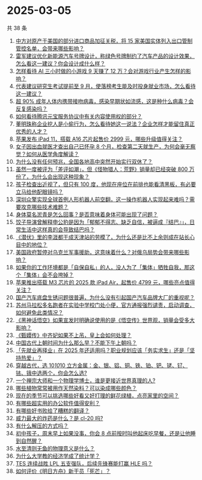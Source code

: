 # 2025-03-05

共 38 条

<!-- BEGIN ZHIHUVIDEO -->
<!-- 最后更新时间 Wed Mar 05 2025 03:11:56 GMT+0800 (China Standard Time) -->
1. [中方对原产于美国的部分进口商品加征关税，将 15 家美国实体列入出口管制管控名单，会带来哪些影响？](https://www.zhihu.com/question/14020316666)
1. [雷军建议优化新能源汽车号牌设计，称绿色号牌制约了汽车产品的设计效果，怎么看这一建议？你会设计成什么样？](https://www.zhihu.com/question/14007440808)
1. [怎样看待 AI 三小时做的小游戏 9 天赚了 12 万？会对游戏行业产生怎样的影响？](https://www.zhihu.com/question/14003476657)
1. [代表建议研究生考试提前至 9 月，使落榜考生能及时投身就业市场，怎么看待这一建议？](https://www.zhihu.com/question/14033860499)
1. [超 90% 成年人体内携带接吻病毒，感染早期状如流感，这是种什么病毒？会反复感染吗？](https://www.zhihu.com/question/12283628028)
1. [如何看待腾讯元宝服务协议中有关内容使用权的部分？](https://www.zhihu.com/question/13745075789)
1. [董明珠称企业挖人是小偷行为，怎么看待她这一说法？企业怎样才能留住真正优秀的人才？](https://www.zhihu.com/question/14000692211)
1. [苹果发布 iPad 11，搭载 A16 芯片起售价 2999 元，哪些升级值得关注？](https://www.zhihu.com/question/14070686016)
1. [女子因出血就医才查出自己已怀孕 8 个月，检查第二天就生产，为何会毫无察觉？如何从医学角度解读？](https://www.zhihu.com/question/14012249111)
1. [为什么没有任何预兆，全国各地高中突然开始实行双休了？](https://www.zhihu.com/question/13959562576)
1. [虽然一度被评为「差评如潮」，但《怪物猎人：荒野》销量却已经突破 800 万份了，为什么会出现这种现象？](https://www.zhihu.com/question/14045708552)
1. [孩子检查出近视了，但只有 100 度，他现在座位在前排也能看清黑板，有必要立马给他配眼镜吗？](https://www.zhihu.com/question/13205976944)
1. [深圳众擎实现全球首例人形机器人前空翻，这一操作机器人实现起来难吗？需要攻克哪些技术难题？](https://www.zhihu.com/question/13205823990)
1. [身体莫名淤青是怎么回事？是否意味着身体可能出现了问题？](https://www.zhihu.com/question/13427820865)
1. [饺子导演曾解释申公豹是因为「郁郁不得志、缺乏自信，被逼成『结巴』」，日常生活中这样真的会导致结巴吗？](https://www.zhihu.com/question/12098893724)
1. [《潜伏》里的李涯都干成天津站的劳模了，为什么还是比不上余则成在站长心目中的地位？](https://www.zhihu.com/question/2416589498)
1. [美国政府暂停对乌克兰军事援助，这意味着什么？对俄乌局势会带来哪些影响？](https://www.zhihu.com/question/13993053637)
1. [如果你的工作环境都是「自保自私」的人，没人为了「集体」牺牲自我，那这个「集体」会不会垮掉？](https://www.zhihu.com/question/12205519723)
1. [苹果推出搭载 M3 芯片的 2025 款 iPad Air，起售价 4799 元，哪些亮点值得关注？](https://www.zhihu.com/question/14068872895)
1. [国产汽车底盘生锈问题很普遍，为什么没有引起国产汽车品牌大厂的重视呢？](https://www.zhihu.com/question/1411270721)
1. [苏州马拉松多名跑者在实验中学校门处小便，官方通报强烈谴责，启动调查，如何避免此类情况？](https://www.zhihu.com/question/13929810179)
1. [《黑神话悟空》如果宣发时明确说使用的是《悟空传》世界观，销量会受多大影响？](https://www.zhihu.com/question/13895502754)
1. [《甄嬛传》中齐妃如果不上吊，皇上会如何处理？](https://www.zhihu.com/question/665602969)
1. [中国古代上朝时间为什么那么早？不能下午上朝吗？](https://www.zhihu.com/question/454170787)
1. [「先就业再择业」在 2025 年还适用吗？职业规划应该「务实求生」还是「坚持热爱」？](https://www.zhihu.com/question/13658285176)
1. [穿越古代，选 10*10*10 立方金属：金、银、铝、铜、铁、铂、钯、铑、钌、铱、锇中选两个，你会怎么选?](https://www.zhihu.com/question/13620268281)
1. [一个禅宗大师和一个物理学博士，谁是更接近世界真理的人?](https://www.zhihu.com/question/13477985488)
1. [哪些植物常常被用作天然染料？可以染成哪些颜色？](https://www.zhihu.com/question/13545331982)
1. [现在的季节可以挑选哪些好看又好打理的鲜花绿植，点亮家里的空间？](https://www.zhihu.com/question/12827317809)
1. [有哪些超实用的办公软件值得安利？](https://www.zhihu.com/question/638148810)
1. [有哪些好书败给了糟糕的翻译？](https://www.zhihu.com/question/36278156)
1. [威力最大的炸药是什么？是 cl-20 吗?](https://www.zhihu.com/question/647476732)
1. [有什么解压的方式吗？](https://www.zhihu.com/question/9383037344)
1. [初中孩子，周末早上如果没事，你会 8 点前按时叫他起床吃早餐，还是让他睡到自然醒？](https://www.zhihu.com/question/13640952691)
1. [水至清则无鱼的物理意义是什么？](https://www.zhihu.com/question/12893394441)
1. [为什么大学教的经济学成了统计学？](https://www.zhihu.com/question/13874001016)
1. [TES 连续战胜 LPL 五支强队，后续先锋赛能打赢 HLE 吗？](https://www.zhihu.com/question/13846177107)
1. [如何评价《明日方舟》新干员「死芒」？](https://www.zhihu.com/question/13909780761)
<!-- END ZHIHUVIDEO -->

